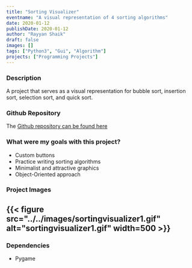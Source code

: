 ```yaml
---
title: "Sorting Visualizer"
eventname: "A visual representation of 4 sorting algorithms"
date: 2020-01-12
publishDate: 2020-01-12
author: "Rayyan Shaik"
draft: false
images: []
tags: ["Python3", "Gui", "Algorithm"]
projects: ["Programming Projects"]
---
```


### Description
A project that serves as a visual representation for bubble sort, insertion sort, selection sort, and quick sort.


### Github Repository
The [Github repository can be found here](https://github.com/rayyanshaik2022/Sorting-Visualizer)

### What were my goals with this project?
* Custom buttons
* Practice writing sorting algorithms
* Minimalist and attractive graphics
* Object-Oriented approach

### Project Images

{{< figure src="../../images/sortingvisualizer1.gif" alt="sortingvisualizer1.gif" width=500 >}}
---

### Dependencies
* Pygame
